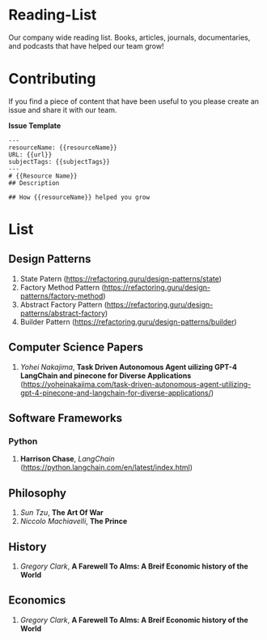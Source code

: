 # Reading-List
Our company wide reading list. Books, articles, journals, documentaries, and podcasts that have helped our team grow!

# Contributing
If you find a piece of content that have been useful to you please create an issue and share it with our team.

**Issue Template**
```
---
resourceName: {{resourceName}}
URL: {{url}}
subjectTags: {{subjectTags}}
---
# {{Resource Name}}
## Description

## How {{resourceName}} helped you grow
```

# List
## Design Patterns
1. State Patern (https://refactoring.guru/design-patterns/state)
2. Factory Method Pattern (https://refactoring.guru/design-patterns/factory-method)
3. Abstract Factory Pattern (https://refactoring.guru/design-patterns/abstract-factory)
4. Builder Pattern (https://refactoring.guru/design-patterns/builder)

## Computer Science Papers
1. *Yohei Nakajima*, **Task Driven Autonomous Agent uilizing GPT-4 LangChain and pinecone for Diverse Applications** (https://yoheinakajima.com/task-driven-autonomous-agent-utilizing-gpt-4-pinecone-and-langchain-for-diverse-applications/)

## Software Frameworks
### Python
1. **Harrison Chase**, *LangChain* (https://python.langchain.com/en/latest/index.html)

## Philosophy
1. *Sun Tzu*, **The Art Of War**
2. *Niccolo Machiavelli*, **The Prince**

## History
1. *Gregory Clark*, **A Farewell To Alms: A Breif Economic history of the World**

## Economics
1. *Gregory Clark*, **A Farewell To Alms: A Breif Economic history of the World**
